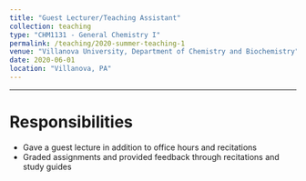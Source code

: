 ```yaml
---
title: "Guest Lecturer/Teaching Assistant"
collection: teaching
type: "CHM1131 - General Chemistry I"
permalink: /teaching/2020-summer-teaching-1
venue: "Villanova University, Department of Chemistry and Biochemistry"
date: 2020-06-01
location: "Villanova, PA"
---
```

---

Responsibilities
======
* Gave a guest lecture in addition to office hours and recitations
* Graded assignments and provided feedback through recitations and study guides